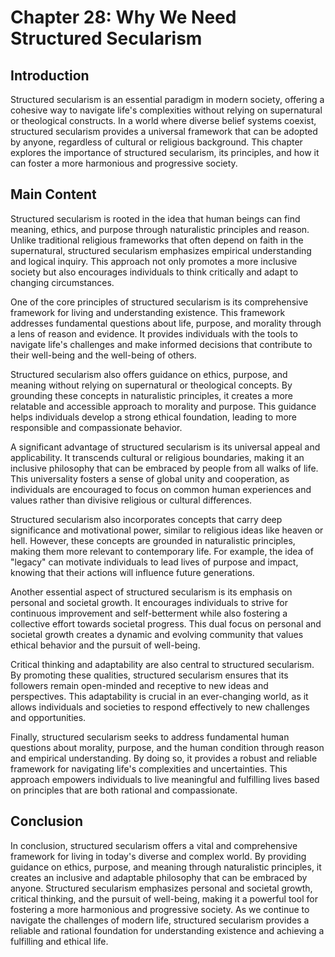 # Chapter 28: Why We Need Structured Secularism

## Introduction

Structured secularism is an essential paradigm in modern society, offering a cohesive way to navigate life's complexities without relying on supernatural or theological constructs. In a world where diverse belief systems coexist, structured secularism provides a universal framework that can be adopted by anyone, regardless of cultural or religious background. This chapter explores the importance of structured secularism, its principles, and how it can foster a more harmonious and progressive society.

## Main Content

Structured secularism is rooted in the idea that human beings can find meaning, ethics, and purpose through naturalistic principles and reason. Unlike traditional religious frameworks that often depend on faith in the supernatural, structured secularism emphasizes empirical understanding and logical inquiry. This approach not only promotes a more inclusive society but also encourages individuals to think critically and adapt to changing circumstances.

One of the core principles of structured secularism is its comprehensive framework for living and understanding existence. This framework addresses fundamental questions about life, purpose, and morality through a lens of reason and evidence. It provides individuals with the tools to navigate life's challenges and make informed decisions that contribute to their well-being and the well-being of others.

Structured secularism also offers guidance on ethics, purpose, and meaning without relying on supernatural or theological concepts. By grounding these concepts in naturalistic principles, it creates a more relatable and accessible approach to morality and purpose. This guidance helps individuals develop a strong ethical foundation, leading to more responsible and compassionate behavior.

A significant advantage of structured secularism is its universal appeal and applicability. It transcends cultural or religious boundaries, making it an inclusive philosophy that can be embraced by people from all walks of life. This universality fosters a sense of global unity and cooperation, as individuals are encouraged to focus on common human experiences and values rather than divisive religious or cultural differences.

Structured secularism also incorporates concepts that carry deep significance and motivational power, similar to religious ideas like heaven or hell. However, these concepts are grounded in naturalistic principles, making them more relevant to contemporary life. For example, the idea of "legacy" can motivate individuals to lead lives of purpose and impact, knowing that their actions will influence future generations.

Another essential aspect of structured secularism is its emphasis on personal and societal growth. It encourages individuals to strive for continuous improvement and self-betterment while also fostering a collective effort towards societal progress. This dual focus on personal and societal growth creates a dynamic and evolving community that values ethical behavior and the pursuit of well-being.

Critical thinking and adaptability are also central to structured secularism. By promoting these qualities, structured secularism ensures that its followers remain open-minded and receptive to new ideas and perspectives. This adaptability is crucial in an ever-changing world, as it allows individuals and societies to respond effectively to new challenges and opportunities.

Finally, structured secularism seeks to address fundamental human questions about morality, purpose, and the human condition through reason and empirical understanding. By doing so, it provides a robust and reliable framework for navigating life's complexities and uncertainties. This approach empowers individuals to live meaningful and fulfilling lives based on principles that are both rational and compassionate.

## Conclusion

In conclusion, structured secularism offers a vital and comprehensive framework for living in today's diverse and complex world. By providing guidance on ethics, purpose, and meaning through naturalistic principles, it creates an inclusive and adaptable philosophy that can be embraced by anyone. Structured secularism emphasizes personal and societal growth, critical thinking, and the pursuit of well-being, making it a powerful tool for fostering a more harmonious and progressive society. As we continue to navigate the challenges of modern life, structured secularism provides a reliable and rational foundation for understanding existence and achieving a fulfilling and ethical life.